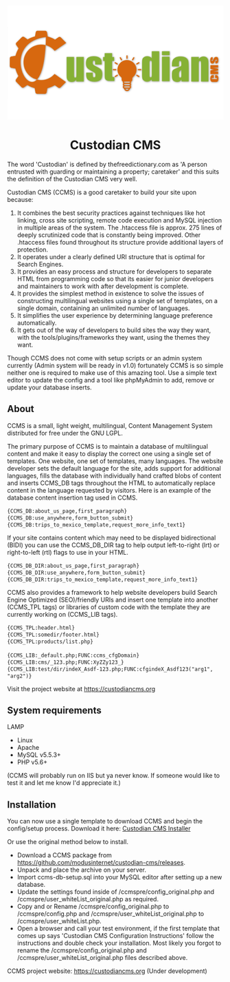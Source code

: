 <p align="center">
	<img src="./ccmstpl/examples/_img/business-card.png" />
</p>
<h1 align="center">Custodian CMS</h1>

The word 'Custodian' is defined by thefreedictionary.com as 'A person entrusted with guarding or maintaining a property; caretaker' and this suits the definition of the Custodian CMS very well.

Custodian CMS (CCMS) is a good caretaker to build your site upon because:
<ol>
	<li>It combines the best security practices against techniques like hot linking, cross site scripting, remote code execution and MySQL injection in multiple areas of the system.  The .htaccess file is approx. 275 lines of deeply scrutinized code that is constantly being improved.  Other .htaccess files found throughout its structure provide additional layers of protection.</li>
	<li>It operates under a clearly defined URI structure that is optimal for Search Engines.</li>
	<li>It provides an easy process and structure for developers to separate HTML from programming code so that its easier for junior developers and maintainers to work with after development is complete.</li>
	<li>It provides the simplest method in existence to solve the issues of constructing multilingual websites using a single set of templates, on a single domain, containing an unlimited number of languages.</li>
	<li>It simplifies the user experience by determining language preference automatically.</li>
	<li>It gets out of the way of developers to build sites the way they want, with the tools/plugins/frameworks they want, using the themes they want.</li>
</ol>

Though CCMS does not come with setup scripts or an admin system currently (Admin system will be ready in v1.0) fortunately CCMS is so simple neither one is required to make use of this amazing tool.  Use a simple text editor to update the config and a tool like phpMyAdmin to add, remove or update your database inserts.


About
--

CCMS is a small, light weight, multilingual, Content Management System distributed for free under the GNU LGPL.

The primary purpose of CCMS is to maintain a database of multilingual content and make it easy to display the correct one using a single set of templates.  One website, one set of templates, many languages.  The website developer sets the default language for the site, adds support for additional languages, fills the database with individually hand crafted blobs of content and inserts CCMS_DB tags throughout the HTML to automatically replace content in the language requested by visitors.  Here is an example of the database content insertion tag used in CCMS.

	{CCMS_DB:about_us_page,first_paragraph}
	{CCMS_DB:use_anywhere,form_button_submit}
	{CCMS_DB:trips_to_mexico_template,request_more_info_text1}

If your site contains content which may need to be displayed bidirectional (BIDI) you can use the CCMS_DB_DIR tag to help output left-to-right (lrt) or right-to-left (rtl) flags to use in your HTML.

	{CCMS_DB_DIR:about_us_page,first_paragraph}
	{CCMS_DB_DIR:use_anywhere,form_button_submit}
	{CCMS_DB_DIR:trips_to_mexico_template,request_more_info_text1}

CCMS also provides a framework to help website developers build Search Engine Optimized (SEO)/friendly URIs and insert one template into another (CCMS_TPL tags) or libraries of custom code with the template they are currently working on (CCMS_LIB tags).

	{CCMS_TPL:header.html}
	{CCMS_TPL:somedir/footer.html}
	{CCMS_TPL:products/list.php}

	{CCMS_LIB:_default.php;FUNC:ccms_cfgDomain}
	{CCMS_LIB:cms/_123.php;FUNC:XyZZy123_}
	{CCMS_LIB:test/dir/indeX_Asdf-123.php;FUNC:cfgindeX_Asdf123("arg1", "arg2")}


Visit the project website at https://custodiancms.org

System requirements
--

LAMP
* Linux
* Apache
* MySQL v5.5.3+
* PHP v5.6+

(CCMS will probably run on IIS but ya never know.  If someone would like to test it and let me know I'd appreciate it.)

Installation
--

You can now use a single template to download CCMS and begin the config/setup process.  Download it here: [Custodian CMS Installer](https://github.com/modusinternet/Custodian-CMS-Installer)

Or use the original method below to install.

* Download a CCMS package from https://github.com/modusinternet/custodian-cms/releases.
* Unpack and place the archive on your server.
* Import ccms-db-setup.sql into your MySQL editor after setting up a new database.
* Update the settings found inside of /ccmspre/config_original.php and /ccmspre/user_whiteList_original.php as required.
* Copy and or Rename /ccmspre/config_original.php to /ccmspre/config.php and /ccmspre/user_whiteList_original.php to /ccmspre/user_whiteList.php.
* Open a browser and call your test environment, if the first template that comes up says 'Custodian CMS Configuration Instructions' follow the instructions and double check your installation.  Most likely you forgot to rename the /ccmspre/config_original.php and /ccmspre/user_whiteList_original.php files described above.

CCMS project website: https://custodiancms.org (Under development)
